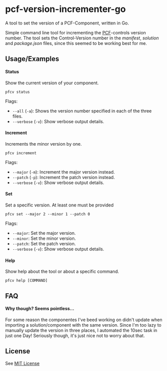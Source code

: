 # pcf-version-incrementer-go
A tool to set the version of a PCF-Component, written in Go.

Simple command line tool for incrementing the [PCF](https://learn.microsoft.com/en-us/power-apps/developer/component-framework/overview)-controls version number.
The tool sets the Control-Version number in the *manifest*, *solution* and *package.json* files, since this seemed to be working best for me.


## Usage/Examples

#### Status
Show the current version of your component.
```
pfcv status
```
Flags:
- `--all` (`-a`): Shows the version number specified in each of the three files.
- `--verbose` (`-v`): Show verbose output details.

#### Increment
Increments the minor version by one.
```
pfcv increment
```
Flags:
- `--major` (`-m`): Increment the major version instead.
- `--patch` (`-p`): Increment the patch version instead.
- `--verbose` (`-v`): Show verbose output details.


#### Set
Set a specific version. At least one must be provided
```
pfcv set --major 2 --minor 1 --patch 0
```
Flags:
- `--major`: Set the major version.
- `--minor`: Set the minor version.
- `--patch`: Set the patch version.
- `--verbose` (`-v`): Show verbose output details.

#### Help
Show help about the tool or about a specific command.
```
pfcv help [COMMAND]
```


## FAQ

#### Why though? Seems pointless...

For some reason the componentes I've beed working on didn't update when importing a solution/component with the same version. Since I'm too lazy to manually update the version in three places, I automated the 10sec task in just one Day! Seriously though, it's just nice not to worry about that.



## License

See [MIT License](LICENSE)
